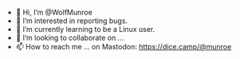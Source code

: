 - 👋 Hi, I’m @WolfMunroe
- 👀 I’m interested in reporting bugs.
- 🌱 I’m currently learning to be a Linux user.
- 💞️ I’m looking to collaborate on ...
- 📫 How to reach me ... on Mastodon: https://dice.camp/@munroe
<!---
- 😄 Pronouns: ...
- ⚡ Fun fact: ...
--->

<!---
WolfMunroe/WolfMunroe is a ✨ special ✨ repository because its `README.md` (this file) appears on your GitHub profile.
You can click the Preview link to take a look at your changes.
--->
